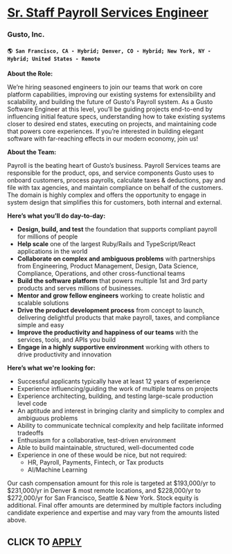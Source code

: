 # [Sr. Staff Payroll Services Engineer](https://www.remotewlb.com/apply/sr-staff-payroll-services-engineer)  
### Gusto, Inc.  
#### `🌎 San Francisco, CA - Hybrid; Denver, CO - Hybrid; New York, NY - Hybrid; United States - Remote`  

**About the Role:**

We’re hiring seasoned engineers to join our teams that work on core platform capabilities, improving our existing systems for extensibility and scalability, and building the future of Gusto's Payroll system. As a Gusto Software Engineer at this level, you’ll be guiding projects end-to-end by influencing initial feature specs, understanding how to take existing systems closer to desired end states, executing on projects, and maintaining code that powers core experiences. If you’re interested in building elegant software with far-reaching effects in our modern economy, join us!

**About the Team:**

Payroll is the beating heart of Gusto’s business. Payroll Services teams are responsible for the product, ops, and service components Gusto uses to onboard customers, process payrolls, calculate taxes & deductions, pay and file with tax agencies, and maintain compliance on behalf of the customers. The domain is highly complex and offers the opportunity to engage in system design that simplifies this for customers, both internal and external.

**Here’s what you’ll do day-to-day:**

  * **Design, build, and test** the foundation that supports compliant payroll for millions of people
  * **Help scale** one of the largest Ruby/Rails and TypeScript/React applications in the world
  * **Collaborate on complex and ambiguous problems** with partnerships from Engineering, Product Management, Design, Data Science, Compliance, Operations, and other cross-functional teams
  * **Build the software platform** that powers multiple 1st and 3rd party products and serves millions of businesses.
  * **Mentor and grow fellow engineers** working to create holistic and scalable solutions
  * **Drive the product development process** from concept to launch, delivering delightful products that make payroll, taxes, and compliance simple and easy
  * **Improve the productivity and happiness of our teams** with the services, tools, and APIs you build
  * **Engage in a highly supportive environment** working with others to drive productivity and innovation

**Here’s what we're looking for:**

  * Successful applicants typically have at least 12 years of experience
  * Experience influencing/guiding the work of multiple teams on projects 
  * Experience architecting, building, and testing large-scale production level code
  * An aptitude and interest in bringing clarity and simplicity to complex and ambiguous problems
  * Ability to communicate technical complexity and help facilitate informed tradeoffs
  * Enthusiasm for a collaborative, test-driven environment
  * Able to build maintainable, structured, well-documented code 
  * Experience in one of these would be nice, but not required: 
    * HR, Payroll, Payments, Fintech, or Tax products
    * AI/Machine Learning

Our cash compensation amount for this role is targeted at $193,000/yr to $231,000/yr in Denver & most remote locations, and $228,000/yr to $272,000/yr for San Francisco, Seattle & New York. Stock equity is additional. Final offer amounts are determined by multiple factors including candidate experience and expertise and may vary from the amounts listed above.

  
## CLICK TO [APPLY](https://www.remotewlb.com/apply/sr-staff-payroll-services-engineer)

